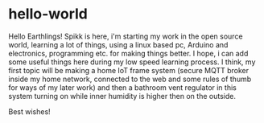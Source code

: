 # hello-world
Hello Earthlings!
Spikk is here, i'm starting my work in the open source world, learning a lot of things, using a linux based pc, Arduino and electronics, programming etc. for making things better.
I hope, i can add some useful things here during my low speed learning process.
I think, my first topic will be making a home IoT frame system (secure MQTT broker inside my home network, connected to the web and some rules of thumb for ways of my later work) and then a bathroom vent regulator in this system turning on while inner humidity is higher then on the outside.

Best wishes!
